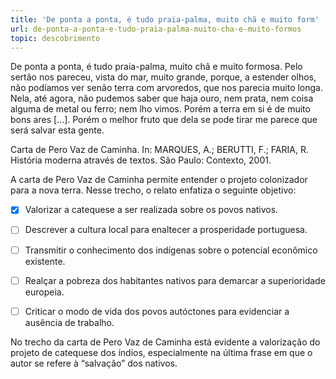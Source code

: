```yaml
---
title: 'De ponta a ponta, é tudo praia-palma, muito chã e muito form'
url: de-ponta-a-ponta-e-tudo-praia-palma-muito-cha-e-muito-formos
topic: descobrimento
---
```



De ponta a ponta, é tudo praia-palma, muito chã e muito formosa. Pelo sertão nos pareceu, vista do mar, muito grande, porque, a estender olhos, não podíamos ver senão terra com arvoredos, que nos parecia muito longa. Nela, até agora, não pudemos saber que haja ouro, nem prata, nem coisa alguma de metal ou ferro; nem lho vimos. Porém a terra em si é de muito bons ares \[...]. Porém o melhor fruto que dela se pode tirar me parece que será salvar esta gente.

Carta de Pero Vaz de Caminha. In: MARQUES, A.; BERUTTI, F.; FARIA, R. História moderna através de textos. São Paulo: Contexto, 2001.

A carta de Pero Vaz de Caminha permite entender o projeto colonizador para a nova terra. Nesse trecho, o relato enfatiza o seguinte objetivo:



- [x] Valorizar a catequese a ser realizada sobre os povos nativos.
- [ ] Descrever a cultura local para enaltecer a prosperidade portuguesa.
- [ ] Transmitir o conhecimento dos indígenas sobre o potencial econômico existente.
- [ ] Realçar a pobreza dos habitantes nativos para demarcar a superioridade europeia.
- [ ] Criticar o modo de vida dos povos autóctones para evidenciar a ausência de trabalho.


No trecho da carta de Pero Vaz de Caminha está evidente a valorização do projeto de catequese dos índios, especialmente na última frase em que o autor se refere à “salvação” dos nativos.
